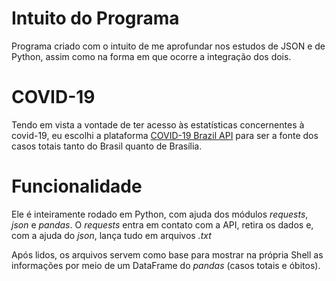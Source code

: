 # Intuito do Programa

Programa criado com o intuito de me aprofundar nos estudos de JSON e de Python, assim como na forma em que ocorre a integração dos dois.

# COVID-19
Tendo em vista a vontade de ter acesso às estatísticas concernentes à covid-19, eu escolhi a plataforma [COVID-19 Brazil API](https://covid19-brazil-api.now.sh) para ser a fonte dos casos totais tanto do Brasil quanto de Brasília.

# Funcionalidade
Ele é inteiramente rodado em Python, com ajuda dos módulos *requests*, *json* e *pandas*. O *requests* entra em contato com a API, retira os dados e, com a ajuda do *json*, lança tudo em arquivos *.txt*

Após lidos, os arquivos servem como base para mostrar na própria Shell as informações por meio de um DataFrame do *pandas* (casos totais e óbitos).
